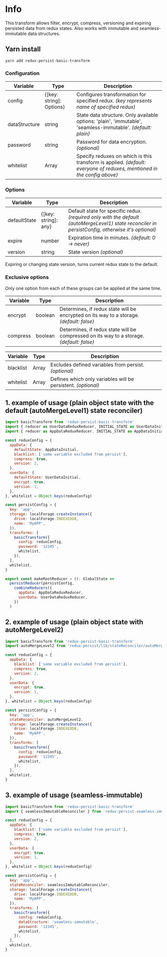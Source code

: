 # Info
This transform allows filter, encrypt, compress, versioning and expiring persisted data from redux states. Also works with immutable and seamless-immutable data structures.

## Yarn install
```git
yarn add redux-persist-basic-transform
```

### Configuration
Variable       |   Type    |   Description     
---------------|-----------|-------------------   
config         |   {[key: string]: Options}   | Configures transformation for specified redux. *(key represents name of specified redux)*
dataStructure  |   string          | State data structure. Only available options: 'plain', 'immutable', 'seamless-immutable'. *(default: plain)*
password       |   string          | Password for data encryption. *(optional)*
whitelist      |   Array<string>   | Specify reduxes on which is this transform is applied. *(default: everyone of reduxes, mentioned in the config above)*

### Options
Variable       |   Type    |   Description     
---------------|-----------|-------------------  
defaultState | {[key: string]: any} | Default state for specific redux. *(required only with the default (autoMergeLevel1) state reconciler in persistConfig, otherwise it's optional)*
expire | number | Expiration time in minutes. *(default: 0 -> never)*
version | string | State version *(optional)*

Expiring or changing state version, turns current redux state to the default.

### Exclusive options
Only one option from each of these groups can be applied at the same time.

Variable       |   Type    |   Description     
---------------|-----------|-------------------  
encrypt        |  boolean  | Determines, if redux state will be encrypted on its way to a storage. *(default: false)*
compress       |  boolean  | Determines, if redux state will be compressed on its way to a storage. *(default: false)*

Variable       |   Type    |   Description     
---------------|-----------|-------------------  
blacklist      | Array<string> | Excludes defined variables from persist. *(optional)*
whitelist      | Array<string> | Defines which only variables will be persistent. *(optional)*

## 1. example of usage (plain object state with the default (autoMergeLevel1) state reconciler)
```javascript
import basicTransform from 'redux-persist-basic-transform'
import { reducer as UserDataReduxReducer, INITIAL_STATE as UserDataInitial } from '../Redux/UserDataRedux'
import { reducer as AppDataReduxReducer, INITIAL_STATE as AppDataInitial } from '../Redux/AppDataRedux'

const reduxConfig = {
  appData: {
    defaultState: AppDataInitial,
    blacklist: ['some variable excluded from persist'],
    compress: true,
    version: 2,
  },
  userData: {
    defaultState: UserDataInitial,
    encrypt: true,
    version: 1,
  },
}, whitelist = Object.keys(reduxConfig)

const persistConfig = {
  key: 'app',
  storage: localForage.createInstance({
    drive: localForage.INDEXEDDB,
    name: 'MyAPP',
  }),
  transforms: [
    basicTransform({
      config: reduxConfig,
      password: '12345',
      whitelist,
    }),
  ],
  whitelist,
}

export const makeRootReducer = (): GlobalState =>
  persistReducer(persistConfig,
    combineReducers({
      appData: AppDataReduxReducer,
      userData: UserDataReduxReducer,
    })
  )
```

## 2. example of usage (plain object state with autoMergeLevel2)
```javascript
import basicTransform from 'redux-persist-basic-transform'
import autoMergeLevel2 from 'redux-persist/lib/stateReconciler/autoMergeLevel2'

const reduxConfig = {
  appData: {
    blacklist: ['some variable excluded from persist'],
    compress: true,
    version: 2,
  },
  userData: {
    encrypt: true,
    version: 1,
  },
}, whitelist = Object.keys(reduxConfig)

const persistConfig = {
  key: 'app',
  stateReconciler: autoMergeLevel2,
  storage: localForage.createInstance({
    drive: localForage.INDEXEDDB,
    name: 'MyAPP',
  }),
  transforms: [
    basicTransform({
      config: reduxConfig,
      password: '12345',
      whitelist,
    }),
  ],
  whitelist,
}
```

## 3. example of usage (seamless-immutable)
```javascript
import basicTransform from 'redux-persist-basic-transform'
import { seamlessImmutableReconciler } from 'redux-persist-seamless-immutable'

const reduxConfig = {
  appData: {
    blacklist: ['some variable excluded from persist'],
    compress: true,
    version: 2,
  },
  userData: {
    encrypt: true,
    version: 1,
  },
}, whitelist = Object.keys(reduxConfig)

const persistConfig = {
  key: 'app',
  stateReconciler: seamlessImmutableReconciler,
  storage: localForage.createInstance({
    drive: localForage.INDEXEDDB,
    name: 'MyAPP',
  }),
  transforms: [
    basicTransform({
      config: reduxConfig,
      dataStructure: 'seamless-immutable',
      password: '12345',
      whitelist,
    }),
  ],
  whitelist,
}
```
